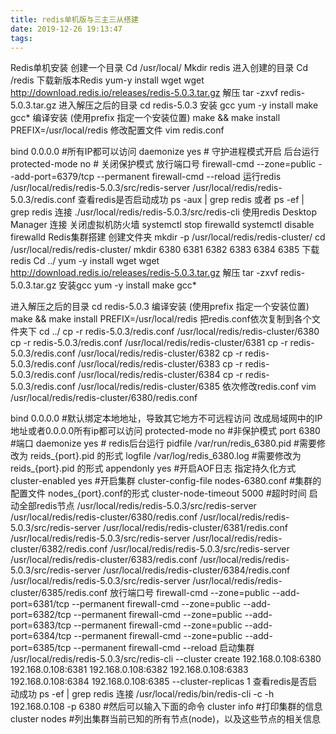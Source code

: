 ```yaml
---
title: redis单机版与三主三从搭建
date: 2019-12-26 19:13:47
tags:
---
```

Redis单机安装
创建一个目录
Cd /usr/local/
Mkdir redis
进入创建的目录
Cd /redis
下载新版本Redis
yum-y install wget
wget http://download.redis.io/releases/redis-5.0.3.tar.gz
解压
tar -zxvf redis-5.0.3.tar.gz
进入解压之后的目录
cd redis-5.0.3
安装 gcc
yum -y install make gcc*
编译安装 (使用prefix 指定一个安装位置)
make && make install PREFIX=/usr/local/redis
修改配置文件
vim redis.conf

bind 0.0.0.0 #所有IP都可以访问
 daemonize yes # 守护进程模式开启 后台运行
 protected-mode no # 关闭保护模式
放行端口号
firewall-cmd --zone=public --add-port=6379/tcp --permanent 
firewall-cmd --reload
运行redis
/usr/local/redis/redis-5.0.3/src/redis-server /usr/local/redis/redis-5.0.3/redis.conf
查看redis是否启动成功
ps -aux | grep redis 或者 ps -ef | grep redis
连接
./usr/local/redis/redis-5.0.3/src/redis-cli
使用redis Desktop Manager 连接
关闭虚拟机防火墙
systemctl stop firewalld 
systemctl disable firewalld
Redis集群搭建
创建文件夹
mkdir -p /usr/local/redis/redis-cluster/
cd /usr/local/redis/redis-cluster/
mkdir 6380 6381 6382 6383 6384 6385
下载redis
Cd ../
 yum -y install wget
wget http://download.redis.io/releases/redis-5.0.3.tar.gz
解压
tar -zxvf redis-5.0.3.tar.gz
安装gcc
yum -y install make gcc*

进入解压之后的目录
cd redis-5.0.3
编译安装 (使用prefix 指定一个安装位置)
make && make install PREFIX=/usr/local/redis
把redis.conf依次复制到各个文件夹下
cd ../
cp -r redis-5.0.3/redis.conf /usr/local/redis/redis-cluster/6380
cp -r redis-5.0.3/redis.conf /usr/local/redis/redis-cluster/6381
cp -r redis-5.0.3/redis.conf /usr/local/redis/redis-cluster/6382
cp -r redis-5.0.3/redis.conf /usr/local/redis/redis-cluster/6383
cp -r redis-5.0.3/redis.conf /usr/local/redis/redis-cluster/6384
cp -r redis-5.0.3/redis.conf /usr/local/redis/redis-cluster/6385
依次修改redis.conf
vim /usr/local/redis/redis-cluster/6380/redis.conf


bind 0.0.0.0  #默认绑定本地地址，导致其它地方不可远程访问 改成局域网中的IP地址或者0.0.0.0所有ip都可以访问
protected-mode no   #非保护模式
port 6380 #端口
daemonize yes # redis后台运行
pidfile /var/run/redis_6380.pid #需要修改为 reids_{port}.pid 的形式
logfile /var/log/redis_6380.log  #需要修改为 reids_{port}.pid 的形式
appendonly yes #开启AOF日志 指定持久化方式
cluster-enabled yes #开启集群
cluster-config-file nodes-6380.conf #集群的配置文件 nodes_{port}.conf的形式
cluster-node-timeout 5000 #超时时间
启动全部redis节点
/usr/local/redis/redis-5.0.3/src/redis-server   /usr/local/redis/redis-cluster/6380/redis.conf
/usr/local/redis/redis-5.0.3/src/redis-server   /usr/local/redis/redis-cluster/6381/redis.conf
/usr/local/redis/redis-5.0.3/src/redis-server   /usr/local/redis/redis-cluster/6382/redis.conf
/usr/local/redis/redis-5.0.3/src/redis-server   /usr/local/redis/redis-cluster/6383/redis.conf
/usr/local/redis/redis-5.0.3/src/redis-server   /usr/local/redis/redis-cluster/6384/redis.conf
/usr/local/redis/redis-5.0.3/src/redis-server   /usr/local/redis/redis-cluster/6385/redis.conf
放行端口号
firewall-cmd --zone=public --add-port=6381/tcp --permanent
firewall-cmd --zone=public --add-port=6382/tcp --permanent
firewall-cmd --zone=public --add-port=6383/tcp --permanent
firewall-cmd --zone=public --add-port=6384/tcp --permanent
firewall-cmd --zone=public --add-port=6385/tcp --permanent
firewall-cmd --reload
启动集群
/usr/local/redis/redis-5.0.3/src/redis-cli --cluster create 192.168.0.108:6380 192.168.0.108:6381 192.168.0.108:6382 192.168.0.108:6383 192.168.0.108:6384 192.168.0.108:6385 --cluster-replicas 1
查看redis是否启动成功
ps -ef | grep redis
连接
/usr/local/redis/bin/redis-cli -c -h 192.168.0.108 -p 6380
#然后可以输入下面的命令 
cluster info #打印集群的信息
cluster nodes #列出集群当前已知的所有节点(node)，以及这些节点的相关信息  